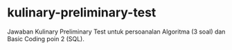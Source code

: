 # kulinary-preliminary-test

Jawaban Kulinary Preliminary Test untuk persoanalan Algoritma (3 soal) dan Basic Coding poin 2 (SQL).

